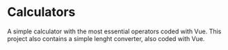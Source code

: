 # Calculators

A simple calculator with the most essential operators coded with Vue. This project also contains a simple lenght converter, also coded with Vue.
